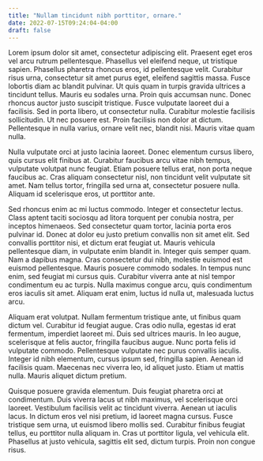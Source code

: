 ```yaml
---
title: "Nullam tincidunt nibh porttitor, ornare."
date: 2022-07-15T09:24:04-04:00
draft: false
---
```


Lorem ipsum dolor sit amet, consectetur adipiscing elit. Praesent eget eros vel arcu rutrum pellentesque. Phasellus vel eleifend neque, ut tristique sapien. Phasellus pharetra rhoncus eros, id pellentesque velit. Curabitur risus urna, consectetur sit amet purus eget, eleifend sagittis massa. Fusce lobortis diam ac blandit pulvinar. Ut quis quam in turpis gravida ultrices a tincidunt tellus. Mauris eu sodales urna. Proin quis accumsan nunc. Donec rhoncus auctor justo suscipit tristique. Fusce vulputate laoreet dui a facilisis. Sed in porta libero, ut consectetur nulla. Curabitur molestie facilisis sollicitudin. Ut nec posuere est. Proin facilisis non dolor at dictum. Pellentesque in nulla varius, ornare velit nec, blandit nisi. Mauris vitae quam nulla.

Nulla vulputate orci at justo lacinia laoreet. Donec elementum cursus libero, quis cursus elit finibus at. Curabitur faucibus arcu vitae nibh tempus, vulputate volutpat nunc feugiat. Etiam posuere tellus erat, non porta neque faucibus ac. Cras aliquam consectetur nisl, non tincidunt velit vulputate sit amet. Nam tellus tortor, fringilla sed urna at, consectetur posuere nulla. Aliquam id scelerisque eros, ut porttitor ante.

Sed rhoncus enim ac mi luctus commodo. Integer et consectetur lectus. Class aptent taciti sociosqu ad litora torquent per conubia nostra, per inceptos himenaeos. Sed consectetur quam tortor, lacinia porta eros pulvinar id. Donec at dolor eu justo pretium convallis non sit amet elit. Sed convallis porttitor nisi, et dictum erat feugiat ut. Mauris vehicula pellentesque diam, in vulputate enim blandit in. Integer quis semper quam. Nam a dapibus magna. Cras consectetur dui nibh, molestie euismod est euismod pellentesque. Mauris posuere commodo sodales. In tempus nunc enim, sed feugiat mi cursus quis. Curabitur viverra ante at nisl tempor condimentum eu ac turpis. Nulla maximus congue arcu, quis condimentum eros iaculis sit amet. Aliquam erat enim, luctus id nulla ut, malesuada luctus arcu.

Aliquam erat volutpat. Nullam fermentum tristique ante, ut finibus quam dictum vel. Curabitur id feugiat augue. Cras odio nulla, egestas id erat fermentum, imperdiet laoreet mi. Duis sed ultrices mauris. In leo augue, scelerisque at felis auctor, fringilla faucibus augue. Nunc porta felis id vulputate commodo. Pellentesque vulputate nec purus convallis iaculis. Integer id nibh elementum, cursus ipsum sed, fringilla sapien. Aenean id facilisis quam. Maecenas nec viverra leo, id aliquet justo. Etiam ut mattis nulla. Mauris aliquet dictum pretium.

Quisque posuere gravida elementum. Duis feugiat pharetra orci at condimentum. Duis viverra lacus ut nibh maximus, vel scelerisque orci laoreet. Vestibulum facilisis velit ac tincidunt viverra. Aenean ut iaculis lacus. In dictum eros vel nisi pretium, id laoreet magna cursus. Fusce tristique sem urna, ut euismod libero mollis sed. Curabitur finibus feugiat tellus, eu porttitor nulla aliquam in. Cras ut porttitor ligula, vel vehicula elit. Phasellus at justo vehicula, sagittis elit sed, dictum turpis. Proin non congue risus.

